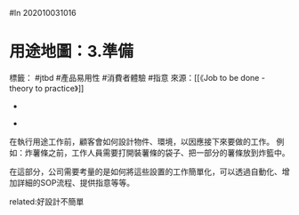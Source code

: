 #ln 202010031016
# 用途地圖：3.準備
標籤： #jtbd #產品易用性 #消費者體驗  #指意
來源：[[《Job to be done - theory to practice》]]

-

>

-

在執行用途工作前，顧客會如何設計物件、環境，以因應接下來要做的工作。
例如：炸薯條之前，工作人員需要打開裝薯條的袋子、把一部分的薯條放到炸籃中。

在這部分，公司需要考量的是如何將這些設置的工作簡單化，可以透過自動化、增加詳細的SOP流程、提供指意等等。

related:好設計不簡單